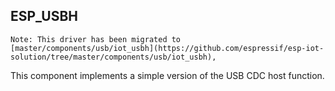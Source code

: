 ## ESP_USBH

```
Note: This driver has been migrated to [master/components/usb/iot_usbh](https://github.com/espressif/esp-iot-solution/tree/master/components/usb/iot_usbh),
```

This component implements a simple version of the USB CDC host function.

